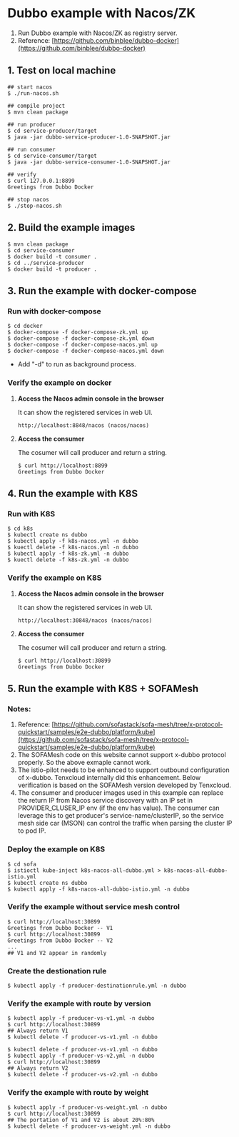 # Dubbo example with Nacos/ZK

1. Run Dubbo example with Nacos/ZK as registry server.
2. Reference: [https://github.com/binblee/dubbo-docker](https://github.com/binblee/dubbo-docker)

## 1. Test on local machine

```
## start nacos
$ ./run-nacos.sh

## compile project 
$ mvn clean package

## run producer
$ cd service-producer/target
$ java -jar dubbo-service-producer-1.0-SNAPSHOT.jar

## run consumer
$ cd service-consumer/target
$ java -jar dubbo-service-consumer-1.0-SNAPSHOT.jar

## verify
$ curl 127.0.0.1:8899
Greetings from Dubbo Docker

## stop nacos
$ ./stop-nacos.sh
```

## 2. Build the example images

```
$ mvn clean package
$ cd service-consumer
$ docker build -t consumer .
$ cd ../service-producer
$ docker build -t producer .
```

## 3. Run the example with docker-compose

### Run with docker-compose
```
$ cd docker
$ docker-compose -f docker-compose-zk.yml up
$ docker-compose -f docker-compose-zk.yml down
$ docker-compose -f docker-compose-nacos.yml up
$ docker-compose -f docker-compose-nacos.yml down
```
* Add "-d" to run as background process.


### Verify the example on docker

1. **Access the Nacos admin console in the browser**

	It can show the registered services in web UI.
	
	```
	http://localhost:8848/nacos (nacos/nacos)
	```
	
2. **Access the consumer**
	
	The cosumer will call producer and return a string.

	```
	$ curl http://localhost:8899
	Greetings from Dubbo Docker
	```
	

## 4. Run the example with K8S	
### Run with K8S
```
$ cd k8s
$ kubectl create ns dubbo
$ kubectl apply -f k8s-nacos.yml -n dubbo
$ kuectl delete -f k8s-nacos.yml -n dubbo
$ kubectl apply -f k8s-zk.yml -n dubbo
$ kuectl delete -f k8s-zk.yml -n dubbo
```

### Verify the example on K8S

1. **Access the Nacos admin console in the browser**

	It can show the registered services in web UI.
	
	```
	http://localhost:30848/nacos (nacos/nacos)
	```
	
2. **Access the consumer**
	
	The cosumer will call producer and return a string.

	```
	$ curl http://localhost:30899
	Greetings from Dubbo Docker
	```
	
## 5. Run the example with K8S + SOFAMesh

### Notes:
1. Reference: [https://github.com/sofastack/sofa-mesh/tree/x-protocol-quickstart/samples/e2e-dubbo/platform/kube](https://github.com/sofastack/sofa-mesh/tree/x-protocol-quickstart/samples/e2e-dubbo/platform/kube)
2. The SOFAMesh code on this website cannot support x-dubbo protocol properly. So the above exmaple cannot work.
3. The istio-pilot needs to be enhanced to support outbound configuration of x-dubbo. Tenxcloud internally did this enhancement. Below verification is based on the SOFAMesh version developed by Tenxcloud.
4. The consumer and producer images used in this example can replace the return IP from Nacos service discovery with an IP set in PROVIDER\_CLUSER\_IP env (if the env has value). The consumer can leverage this to get producer's service-name/clusterIP, so the service mesh side car (MSON) can control the traffic when parsing the cluster IP to pod IP.

### Deploy the example on K8S
```
$ cd sofa
$ istioctl kube-inject k8s-nacos-all-dubbo.yml > k8s-nacos-all-dubbo-istio.yml
$ kubectl create ns dubbo
$ kubectl apply -f k8s-nacos-all-dubbo-istio.yml -n dubbo
```

### Verify the example without service mesh control
```
$ curl http://localhost:30899
Greetings from Dubbo Docker -- V1
$ curl http://localhost:30899
Greetings from Dubbo Docker -- V2
...
## V1 and V2 appear in randomly
```

### Create the destionation rule
```
$ kubectl apply -f producer-destinationrule.yml -n dubbo
```

### Verify the example with route by version
```
$ kubectl apply -f producer-vs-v1.yml -n dubbo
$ curl http://localhost:30899
## Always return V1
$ kubectl delete -f producer-vs-v1.yml -n dubbo

$ kubectl delete -f producer-vs-v1.yml -n dubbo
$ kubectl apply -f producer-vs-v2.yml -n dubbo
$ curl http://localhost:30899
## Always return V2
$ kubectl delete -f producer-vs-v2.yml -n dubbo
```

### Verify the example with route by weight
```
$ kubectl apply -f producer-vs-weight.yml -n dubbo
$ curl http://localhost:30899
## The portation of V1 and V2 is about 20%:80%
$ kubectl delete -f producer-vs-weight.yml -n dubbo
```